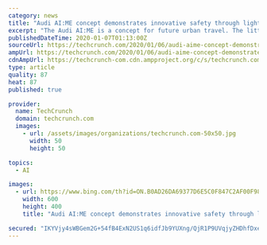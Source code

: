 ```yaml
---
category: news
title: "Audi AI:ME concept demonstrates innovative safety through lights"
excerpt: "The Audi AI:ME is a concept for future urban travel. The little car is autonomous, has a surprisingly spacious interior, and it’s equipped with a host of exterior lights designed to better communicate with the outside world. There’s much more to this concept than the size. The most exciting part are the exterior lights. They’re everywhere."
publishedDateTime: 2020-01-07T01:13:00Z
sourceUrl: https://techcrunch.com/2020/01/06/audi-aime-concept-demonstrates-innovative-safety-through-lights/
ampUrl: https://techcrunch.com/2020/01/06/audi-aime-concept-demonstrates-innovative-safety-through-lights/amp/
cdnAmpUrl: https://techcrunch-com.cdn.ampproject.org/c/s/techcrunch.com/2020/01/06/audi-aime-concept-demonstrates-innovative-safety-through-lights/amp/
type: article
quality: 87
heat: 87
published: true

provider:
  name: TechCrunch
  domain: techcrunch.com
  images:
    - url: /assets/images/organizations/techcrunch.com-50x50.jpg
      width: 50
      height: 50

topics:
  - AI

images:
  - url: https://www.bing.com/th?id=ON.B0AD26DA69377D6E5C0F847C2AF00F98
    width: 600
    height: 400
    title: "Audi AI:ME concept demonstrates innovative safety through lights"

secured: "IKYVjy4sWBGem2G+54fB4ExN2US1q6idfJb9YUXng/QjR1P9UVqjyZHDhfDxe67dCagOOETB1B47RYXihgf1IxAKR1qMR0fIIirmQAspMPSZvnhVwKMXZ1sbxyqlsduNvpEbBweSZHPUEN1DHQOWASEQMIK+Ye4rNm5H5sZcS0yqNOYlB5s62RPbVDEJem6V+x68i1M7LsmUru8jN/84rmfSBnBdsYdJ79ajwnmO1zuFSlbevkmIMUOt+3/NTixQHE80fFasDrGrMF1o7eAOVQ==;zyEQJkeYUYclICiBDVLsuw=="
---
```


